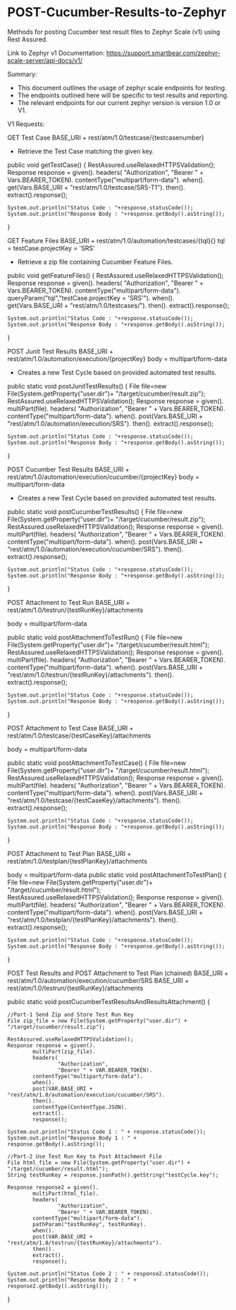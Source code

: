 # POST-Cucumber-Results-to-Zephyr

Methods for posting Cucumber test result files to Zephyr Scale (v1) using Rest Assured.

Link to Zephyr v1 Documentation:
https://support.smartbear.com/zephyr-scale-server/api-docs/v1/

Summary:
- This document outlines the usage of zephyr scale endpoints for testing.
- The endpoints outlined here will be specific to test results and reporting.
- The relevant endpoints for our current zephyr version is version 1.0 or V1.

V1 Requests:

GET Test Case
BASE_URI + rest/atm/1.0/testcase/{testcasenumber}
- Retrieve the Test Case matching the given key.

public void getTestCase() {
    RestAssured.useRelaxedHTTPSValidation();
    Response response = given().
            headers(
                    "Authorization",
                    "Bearer " + Vars.BEARER_TOKEN).
            contentType("multipart/form-data").
            when().
            get(Vars.BASE_URI + "rest/atm/1.0/testcase/SRS-T1").
            then().
            extract().response();

    System.out.println("Status Code : "+response.statusCode());
    System.out.println("Response Body : "+response.getBody().asString());
}

GET Feature Files
BASE_URI + rest/atm/1.0/automation/testcases/{tql}{}
tql = testCase.projectKey = 'SRS'
- Retrieve a zip file containing Cucumber Feature Files.

public void getFeatureFiles() {
    RestAssured.useRelaxedHTTPSValidation();
    Response response = given().
            headers(
                    "Authorization",
                    "Bearer " + Vars.BEARER_TOKEN).
            contentType("multipart/form-data").
            queryParam("tql","testCase.projectKey = 'SRS'").
            when().
            get(Vars.BASE_URI + "rest/atm/1.0/testcases/").
            then().
            extract().response();

    System.out.println("Status Code : "+response.statusCode());
    System.out.println("Response Body : "+response.getBody().asString());
}

POST Junit Test Results
BASE_URI + rest/atm/1.0/automation/execution/{projectKey}
body = multipart/form-data
- Creates a new Test Cycle based on provided automated test results.

public static void postJunitTestResults() {
    File file=new File(System.getProperty("user.dir")+ "/target/cucumber/result.zip");
    RestAssured.useRelaxedHTTPSValidation();
    Response response = given().
            multiPart(file).
            headers(
                    "Authorization",
                    "Bearer " + Vars.BEARER_TOKEN).
            contentType("multipart/form-data").
            when().
            post(Vars.BASE_URI + "rest/atm/1.0/automation/execution/SRS").
            then().
            extract().response();

    System.out.println("Status Code : "+response.statusCode());
    System.out.println("Response Body : "+response.getBody().asString());
}

POST Cucumber Test Results
BASE_URI + rest/atm/1.0/automation/execution/cucumber/{projectKey}
body = multipart/form-data
- Creates a new Test Cycle based on provided automated test results.

public static void postCucumberTestResults() {
    File file=new File(System.getProperty("user.dir")+ "/target/cucumber/result.zip");
    RestAssured.useRelaxedHTTPSValidation();
    Response response = given().
            multiPart(file).
            headers(
                    "Authorization",
                    "Bearer " + Vars.BEARER_TOKEN).
            contentType("multipart/form-data").
            when().
            post(Vars.BASE_URI + "rest/atm/1.0/automation/execution/cucumber/SRS").
            then().
            extract().response();

    System.out.println("Status Code : "+response.statusCode());
    System.out.println("Response Body : "+response.getBody().asString());
}

POST Attachment to Test Run
BASE_URI + rest/atm/1.0/testrun/{testRunKey}/attachments

body = multipart/form-data

public static void postAttachmentToTestRun() {
    File file=new File(System.getProperty("user.dir")+ "/target/cucumber/result.html");
    RestAssured.useRelaxedHTTPSValidation();
    Response response = given().
            multiPart(file).
            headers(
                    "Authorization",
                    "Bearer " + Vars.BEARER_TOKEN).
            contentType("multipart/form-data").
            when().
            post(Vars.BASE_URI + "rest/atm/1.0/testrun/{testRunKey}/attachments").
            then().
            extract().response();

    System.out.println("Status Code : "+response.statusCode());
    System.out.println("Response Body : "+response.getBody().asString());
}

POST Attachment to Test Case
BASE_URI + rest/atm/1.0/testcase/{testCaseKey}/attachments

body = multipart/form-data

public static void postAttachmentToTestCase() {
    File file=new File(System.getProperty("user.dir")+ "/target/cucumber/result.html");
    RestAssured.useRelaxedHTTPSValidation();
    Response response = given().
            multiPart(file).
            headers(
                    "Authorization",
                    "Bearer " + Vars.BEARER_TOKEN).
            contentType("multipart/form-data").
            when().
            post(Vars.BASE_URI + "rest/atm/1.0/testcase/{testCaseKey}/attachments").
            then().
            extract().response();

    System.out.println("Status Code : "+response.statusCode());
    System.out.println("Response Body : "+response.getBody().asString());
}

POST Attachment to Test Plan
BASE_URI + rest/atm/1.0/testplan/{testPlanKey}/attachments

body = multipart/form-data
public static void postAttachmentToTestPlan() {
    File file=new File(System.getProperty("user.dir")+ "/target/cucumber/result.html");
    RestAssured.useRelaxedHTTPSValidation();
    Response response = given().
            multiPart(file).
            headers(
                    "Authorization",
                    "Bearer " + Vars.BEARER_TOKEN).
            contentType("multipart/form-data").
            when().
            post(Vars.BASE_URI + "rest/atm/1.0/testplan/{testPlanKey}/attachments").
            then().
            extract().response();

    System.out.println("Status Code : "+response.statusCode());
    System.out.println("Response Body : "+response.getBody().asString());
}

POST Test Results and POST Attachment to Test Plan (chained) 
BASE_URI + rest/atm/1.0/automation/execution/cucumber/SRS
BASE_URI + rest/atm/1.0/testrun/{testRunKey}/attachments

public static void postCucumberTestResultsAndResultsAttachment() {

    //Part-1 Send Zip and Store Test Run Key
    File zip_file = new File(System.getProperty("user.dir") + "/target/cucumber/result.zip");

    RestAssured.useRelaxedHTTPSValidation();
    Response response = given().
            multiPart(zip_file).
            headers(
                    "Authorization",
                    "Bearer " + VAR.BEARER_TOKEN).
            contentType("multipart/form-data").
            when().
            post(VAR.BASE_URI + "rest/atm/1.0/automation/execution/cucumber/SRS").
            then().
            contentType(ContentType.JSON).
            extract().
            response();

    System.out.println("Status Code 1 : " + response.statusCode());
    System.out.println("Response Body 1 : " + response.getBody().asString());

    //Part-2 Use Test Run Key to Post Attachment File
    File html_file = new File(System.getProperty("user.dir") + "/target/cucumber/result.html");
    String testRunKey = response.jsonPath().getString("testCycle.key");

    Response response2 = given().
            multiPart(html_file).
            headers(
                    "Authorization",
                    "Bearer " + VAR.BEARER_TOKEN).
            contentType("multipart/form-data").
            pathParam("testRunKey", testRunKey).
            when().
            post(VAR.BASE_URI + "rest/atm/1.0/testrun/{testRunKey}/attachments").
            then().
            extract().
            response();

    System.out.println("Status Code 2 : " + response2.statusCode());
    System.out.println("Response Body 2 : " + response2.getBody().asString());

}
